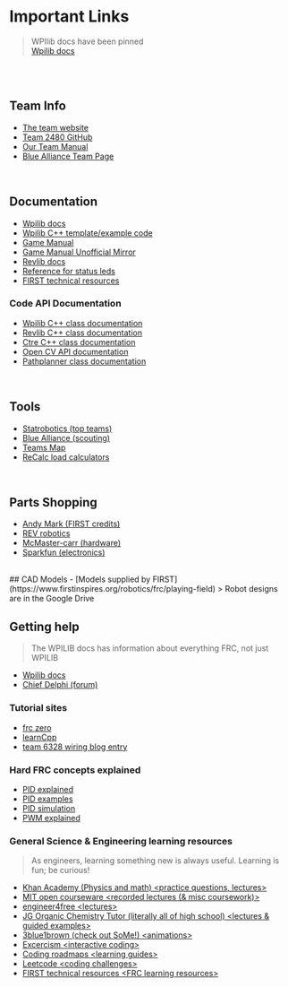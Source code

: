 # Important Links 

> WPIlib docs have been pinned<br />
[Wpilib docs](https://docs.wpilib.org/en/stable/index.html)

<br />
<br />

## Team Info

  - [The team website](https://team2480.org/)
  - [Team 2480 GitHub](https://github.com/Team-2480)
  - [Our Team Manual](https://github.com/Team-2480/teamManual)
  - [Blue Alliance Team Page](https://www.thebluealliance.com/team/2480)
<br />

## Documentation
  - [Wpilib docs](https://docs.wpilib.org/en/stable/index.html)
  - [Wpilib C++ template/example code](https://github.com/wpilibsuite/allwpilib/tree/main/wpilibcExamples/src/main/cpp)
  - [Game Manual](https://firstfrc.blob.core.windows.net/frc2025/Manual/2025GameManual.pdf)
  - [Game Manual Unofficial Mirror](https://www.frcmanual.com/2025/arena)
  - [Revlib docs](https://docs.revrobotics.com/revlib)
  - [Reference for status leds](https://docs.wpilib.org/en/stable/docs/hardware/hardware-basics/status-lights-ref.html)
  - [FIRST technical resources](https://www.firstinspires.org/resource-library/frc/technical-resources)

### Code API Documentation

  - [Wpilib C++ class documentation](https://github.wpilib.org/allwpilib/docs/release/cpp/index.html)
  - [Revlib C++ class documentation](https://codedocs.revrobotics.com/cpp/namespacerev.html)
  - [Ctre C++ class documentation](https://api.ctr-electronics.com/phoenix6/release/cpp/)
  - [Open CV API documentation](https://docs.opencv.org/4.x/index.html)
  - [Pathplanner class documentation](https://pathplanner.dev/api/cpp/)
<br />

## Tools
  - [Statrobotics (top teams)](https://www.statbotics.io/teams)
  - [Blue Alliance (scouting)](https://www.thebluealliance.com/)
  - [Teams Map](https://frcmap.com/)
  - [ReCalc load calculators](https://www.reca.lc/)
<br />

## Parts Shopping
  - [Andy Mark (FIRST credits)](https://www.andymark.com/)
  - [REV robotics](https://www.revrobotics.com/)
  - [McMaster-carr (hardware)](https://www.mcmaster.com/)
  - [Sparkfun (electronics)](https://www.sparkfun.com/)
<br />
## CAD Models
  - [Models supplied by FIRST](https://www.firstinspires.org/robotics/frc/playing-field)
  > Robot designs are in the Google Drive
<br />

## Getting help
  > The WPILIB docs has information about everything FRC, not just WPILIB
  - [Wpilib docs](https://docs.wpilib.org/en/stable/index.html)
  - [Chief Delphi (forum)](https://www.chiefdelphi.com/)

### Tutorial sites 

  - [frc zero](https://gm0.org/en/latest/)
  - [learnCpp](https://www.learncpp.com/)
  - [team 6328 wiring blog entry](https://www.littletonrobotics.org/all-things-electrical/)

### Hard FRC concepts explained

  - [PID explained](https://www.youtube.com/watch?v=UR0hOmjaHp0)
  - [PID examples](https://www.youtube.com/watch?v=XfAt6hNV8XM)
  - [PID simulation](https://pknessness.github.io/pid_sim/pid.html)
  - [PWM explained](https://learn.sparkfun.com/tutorials/pulse-width-modulation/all)
  
### General Science & Engineering learning resources

  > As engineers, learning something new is always useful. Learning is fun; be curious!
  - [Khan Academy (Physics and math) \<practice questions, lectures\> ](https://www.khanacademy.org/)
  - [MIT open courseware \<recorded lectures (& misc coursework)\>](https://ocw.mit.edu/)
  - [engineer4free \<lectures\> ](https://www.engineer4free.com/)
  - [JG Organic Chemistry Tutor (literally all of high school) <lectures & guided examples>](https://www.video-tutor.net/)
  - [3blue1brown (check out SoMe!) \<animations\> ](https://www.3blue1brown.com/)
  - [Excercism \<interactive coding\> ](https://exercism.org/)
  - [Coding roadmaps \<learning guides\> ](https://roadmap.sh/)
  - [Leetcode \<coding challenges\> ](https://leetcode.com/)
  - [FIRST technical resources \<FRC learning resources\> ](https://www.firstinspires.org/resource-library/frc/technical-resources)
